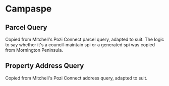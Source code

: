 # Campaspe

## Parcel Query

Copied from Mitchell's Pozi Connect parcel query, adapted to suit. The logic to say whether it's a council-maintain spi or a generated spi was copied from Mornington Peninsula.

## Property Address Query

Copied from Mitchell's Pozi Connect address query, adapted to suit.